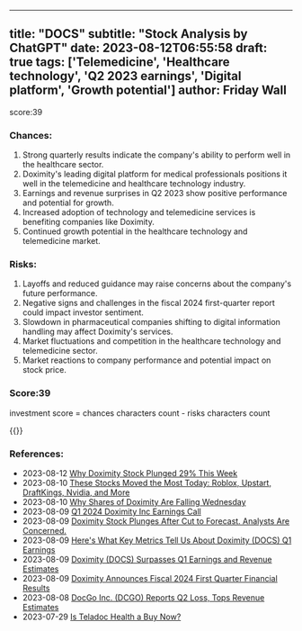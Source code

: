 
---
title: "DOCS"
subtitle: "Stock Analysis by ChatGPT"
date: 2023-08-12T06:55:58
draft: true
tags: ['Telemedicine', 'Healthcare technology', 'Q2 2023 earnings', 'Digital platform', 'Growth potential']
author: Friday Wall
---

score:39
### Chances:
1. Strong quarterly results indicate the company's ability to perform well in the healthcare sector.
2. Doximity's leading digital platform for medical professionals positions it well in the telemedicine and healthcare technology industry.
3. Earnings and revenue surprises in Q2 2023 show positive performance and potential for growth.
4. Increased adoption of technology and telemedicine services is benefiting companies like Doximity.
5. Continued growth potential in the healthcare technology and telemedicine market.
### Risks:
1. Layoffs and reduced guidance may raise concerns about the company's future performance.
2. Negative signs and challenges in the fiscal 2024 first-quarter report could impact investor sentiment.
3. Slowdown in pharmaceutical companies shifting to digital information handling may affect Doximity's services.
4. Market fluctuations and competition in the healthcare technology and telemedicine sector.
5. Market reactions to company performance and potential impact on stock price.
### Score:39
investment score = chances characters count - risks characters count

{{<tradingview symbol="NYSE:DOCS">}}
### References:
- 2023-08-12 [Why Doximity Stock Plunged 29% This Week](https://finance.yahoo.com/m/0b309be9-864f-3e0f-baa4-7f808fac19ff/why-doximity-stock-plunged.html?.tsrc=rss)
- 2023-08-10 [These Stocks Moved the Most Today: Roblox, Upstart, DraftKings, Nvidia, and More](https://finance.yahoo.com/m/fb6f9234-5efb-3776-8bb2-bd83d0326761/these-stocks-moved-the-most.html?.tsrc=rss)
- 2023-08-10 [Why Shares of Doximity Are Falling Wednesday](https://finance.yahoo.com/m/cf82189d-8d60-35cf-b0c9-db9720dcced4/why-shares-of-doximity-are.html?.tsrc=rss)
- 2023-08-09 [Q1 2024 Doximity Inc Earnings Call](https://finance.yahoo.com/news/q1-2024-doximity-inc-earnings-153145738.html?.tsrc=rss)
- 2023-08-09 [Doximity Stock Plunges After Cut to Forecast. Analysts Are Concerned.](https://finance.yahoo.com/m/62fe760f-1b30-38c1-bad6-3c7c5214ed54/doximity-stock-plunges-after.html?.tsrc=rss)
- 2023-08-09 [Here's What Key Metrics Tell Us About Doximity (DOCS) Q1 Earnings](https://finance.yahoo.com/news/heres-key-metrics-tell-us-223009699.html?.tsrc=rss)
- 2023-08-09 [Doximity (DOCS) Surpasses Q1 Earnings and Revenue Estimates](https://finance.yahoo.com/news/doximity-docs-surpasses-q1-earnings-213015086.html?.tsrc=rss)
- 2023-08-09 [Doximity Announces Fiscal 2024 First Quarter Financial Results](https://finance.yahoo.com/news/doximity-announces-fiscal-2024-first-200100020.html?.tsrc=rss)
- 2023-08-08 [DocGo Inc. (DCGO) Reports Q2 Loss, Tops Revenue Estimates](https://finance.yahoo.com/news/docgo-inc-dcgo-reports-q2-214016584.html?.tsrc=rss)
- 2023-07-29 [Is Teladoc Health a Buy Now?](https://finance.yahoo.com/m/bace422e-f887-36a9-bd1b-40db4746f407/is-teladoc-health-a-buy-now%3F.html?.tsrc=rss)


                